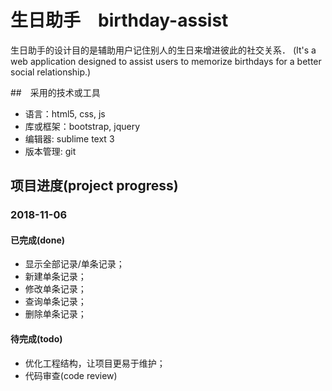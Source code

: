 # 生日助手　birthday-assist

生日助手的设计目的是辅助用户记住别人的生日来增进彼此的社交关系．
(It's a web application designed to assist users to memorize birthdays for a better social relationship.)

##　采用的技术或工具
- 语言：html5, css, js
- 库或框架：bootstrap, jquery
- 编辑器: sublime text 3
- 版本管理: git

## 项目进度(project progress)

### 2018-11-06
#### 已完成(done)
- 显示全部记录/单条记录；
- 新建单条记录；
- 修改单条记录；
- 查询单条记录；
- 删除单条记录；

#### 待完成(todo)
- 优化工程结构，让项目更易于维护；
- 代码审查(code review)



